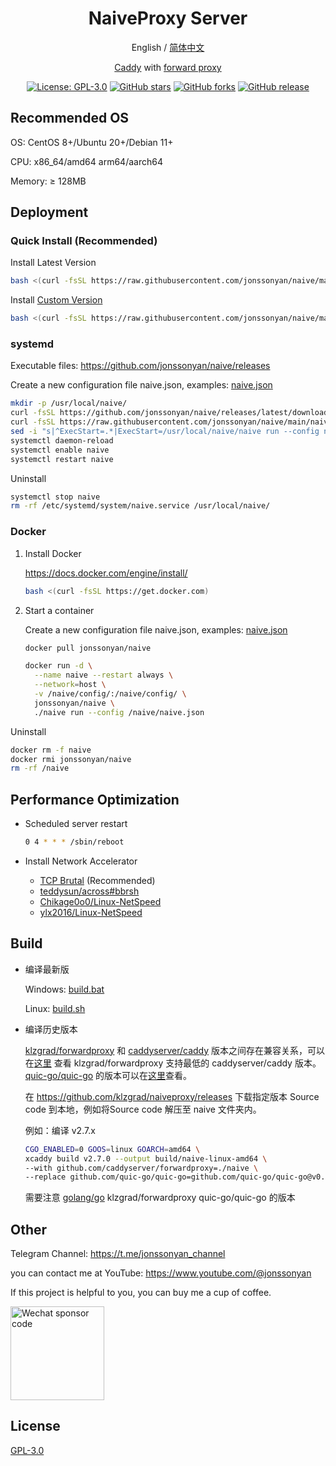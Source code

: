 <div align="center">

<h1 align="center">NaiveProxy Server</h1>

English / [简体中文](README_ZH.md)

[Caddy](https://github.com/caddyserver/caddy) with [forward proxy](https://github.com/klzgrad/forwardproxy/tree/naive)

<p>
<a href="https://www.gnu.org/licenses/gpl-3.0.html"><img src="https://img.shields.io/github/license/jonssonyan/naive" alt="License: GPL-3.0"></a>
<a href="https://github.com/jonssonyan/naive/stargazers"><img src="https://img.shields.io/github/stars/jonssonyan/naive" alt="GitHub stars"></a>
<a href="https://github.com/jonssonyan/naive/forks"><img src="https://img.shields.io/github/forks/jonssonyan/naive" alt="GitHub forks"></a>
<a href="https://github.com/jonssonyan/naive/releases"><img src="https://img.shields.io/github/v/release/jonssonyan/naive" alt="GitHub release"></a>
</p>

</div>

## Recommended OS

OS: CentOS 8+/Ubuntu 20+/Debian 11+

CPU: x86_64/amd64 arm64/aarch64

Memory: ≥ 128MB

## Deployment

### Quick Install (Recommended)

Install Latest Version

```bash
bash <(curl -fsSL https://raw.githubusercontent.com/jonssonyan/naive/main/install.sh)
```

Install [Custom Version](https://github.com/jonssonyan/naive/releases)

```bash
bash <(curl -fsSL https://raw.githubusercontent.com/jonssonyan/naive/main/install.sh) v2.7.6
```

### systemd

Executable files: https://github.com/jonssonyan/naive/releases

Create a new configuration file naive.json, examples: [naive.json](naive.json)

```bash
mkdir -p /usr/local/naive/
curl -fsSL https://github.com/jonssonyan/naive/releases/latest/download/naive-linux-amd64 -o /usr/local/naive/naive && chmod +x /usr/local/naive/naive
curl -fsSL https://raw.githubusercontent.com/jonssonyan/naive/main/naive.service -o /etc/systemd/system/naive.service
sed -i "s|^ExecStart=.*|ExecStart=/usr/local/naive/naive run --config naive.json|" "/etc/systemd/system/naive.service"
systemctl daemon-reload
systemctl enable naive
systemctl restart naive
```

Uninstall

```bash
systemctl stop naive
rm -rf /etc/systemd/system/naive.service /usr/local/naive/
```

### Docker

1. Install Docker

   https://docs.docker.com/engine/install/

   ```bash
   bash <(curl -fsSL https://get.docker.com)
   ```

2. Start a container

   Create a new configuration file naive.json, examples: [naive.json](naive.json)

   ```bash
   docker pull jonssonyan/naive

   docker run -d \
     --name naive --restart always \
     --network=host \
     -v /naive/config/:/naive/config/ \
     jonssonyan/naive \
     ./naive run --config /naive/naive.json
   ```

Uninstall

```bash
docker rm -f naive
docker rmi jonssonyan/naive
rm -rf /naive
```

## Performance Optimization

- Scheduled server restart

    ```bash
    0 4 * * * /sbin/reboot
    ```

- Install Network Accelerator
    - [TCP Brutal](https://github.com/apernet/tcp-brutal) (Recommended)
    - [teddysun/across#bbrsh](https://github.com/teddysun/across#bbrsh)
    - [Chikage0o0/Linux-NetSpeed](https://github.com/ylx2016/Linux-NetSpeed)
    - [ylx2016/Linux-NetSpeed](https://github.com/ylx2016/Linux-NetSpeed)

## Build

- 编译最新版

  Windows: [build.bat](build.bat)

  Linux: [build.sh](build.sh)

- 编译历史版本

  [klzgrad/forwardproxy](https://github.com/klzgrad/forwardproxy)
  和 [caddyserver/caddy](https://github.com/caddyserver/caddy)
  版本之间存在兼容关系，可以在[这里](https://github.com/klzgrad/forwardproxy/blob/b12c33ecb72c78f652b88e697cf8eec4a8cb6373/go.mod#L6)
  查看 klzgrad/forwardproxy 支持最低的 caddyserver/caddy 版本。[quic-go/quic-go](https://github.com/quic-go/quic-go)
  的版本可以在[这里](https://github.com/caddyserver/caddy/blob/21f9c20a04ec5c2ac430daa8e4ba8fbdef67f773/go.mod#L22)查看。

  在 https://github.com/klzgrad/naiveproxy/releases 下载指定版本
  Source code 到本地，例如将Source code 解压至 naive 文件夹内。

  例如：编译 v2.7.x

  ```bash
  CGO_ENABLED=0 GOOS=linux GOARCH=amd64 \
  xcaddy build v2.7.0 --output build/naive-linux-amd64 \
  --with github.com/caddyserver/forwardproxy=./naive \
  --replace github.com/quic-go/quic-go=github.com/quic-go/quic-go@v0.40.0
  ```

  需要注意 [golang/go](https://github.com/golang/go) klzgrad/forwardproxy quic-go/quic-go 的版本

## Other

Telegram Channel: https://t.me/jonssonyan_channel

you can contact me at YouTube: https://www.youtube.com/@jonssonyan

If this project is helpful to you, you can buy me a cup of coffee.

<img src="https://jonssonyan.com/images/zsm.jpg" width="150" alt="Wechat sponsor code" title="Wechat sponsor code"/>

## License

[GPL-3.0](LICENSE)